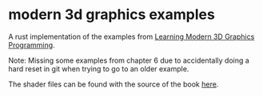 modern 3d graphics examples
====================
A rust implementation of the examples from [Learning Modern 3D Graphics Programming](http://www.arcsynthesis.org/gltut/).

Note: Missing some examples from chapter 6 due to accidentally doing a hard reset in git when trying to go to an older example.

The shader files can be found with the source of the book [here](http://www.arcsynthesis.org/gltut/Building%20the%20Tutorials.html).

